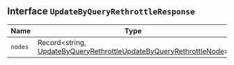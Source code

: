 ## Interface `UpdateByQueryRethrottleResponse`

| Name | Type | Description |
| - | - | - |
| `nodes` | Record<string, [UpdateByQueryRethrottleUpdateByQueryRethrottleNode](./UpdateByQueryRethrottleUpdateByQueryRethrottleNode.md)> | &nbsp; |
